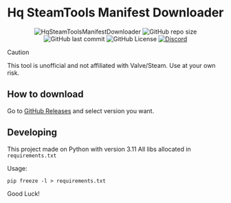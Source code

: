 <div align="center">

# Hq SteamTools Manifest Downloader
![HqSteamToolsManifestDownloader](https://socialify.git.ci/ImHartash/HqSteamToolsManifestDownloader/image?custom_description=Simple+util+for+downloading+manifests+for+SteamTools&description=1&font=Source+Code+Pro&language=1&name=1&owner=1&pattern=Transparent&theme=Auto)
![GitHub repo size](https://img.shields.io/github/repo-size/ImHartash/HqSteamToolsManifestDownloader?style=for-the-badge) ![GitHub last commit](https://img.shields.io/github/last-commit/ImHartash/HqSteamToolsManifestDownloader?style=for-the-badge) ![GitHub License](https://img.shields.io/github/license/ImHartash/HqSteamToolsManifestDownloader?style=for-the-badge)
[![Discord](https://img.shields.io/badge/Join-HqHacks-blue?style=for-the-badge&logo=discord)](https://discord.gg/bH9w3UmgYe)
</div>

> [!CAUTION]
> This tool is unofficial and not affiliated with Valve/Steam. 
> Use at your own risk.

## How to download
Go to [GitHub Releases](https://github.com/ImHartash/HqSteamToolsManifestDownloader/tree/Releases) and select version you want. 

## Developing

This project made on Python with version 3.11
All libs allocated in `requirements.txt`

Usage:
```
pip freeze -l > requirements.txt
```

Good Luck!